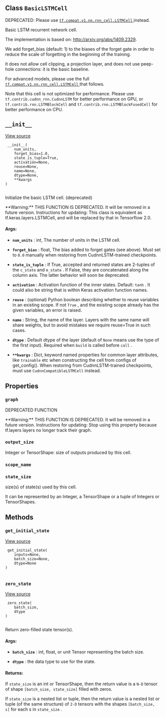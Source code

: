 

## Class  `BasicLSTMCell` 
DEPRECATED: Please use [ `tf.compat.v1.nn.rnn_cell.LSTMCell` ](https://tensorflow.google.cn/api_docs/python/tf/compat/v1/nn/rnn_cell/LSTMCell) instead.

Basic LSTM recurrent network cell.

The implementation is based on: http://arxiv.org/abs/1409.2329.

We add forget_bias (default: 1) to the biases of the forget gate in order to
reduce the scale of forgetting in the beginning of the training.

It does not allow cell clipping, a projection layer, and does not
use peep-hole connections: it is the basic baseline.

For advanced models, please use the full [ `tf.compat.v1.nn.rnn_cell.LSTMCell` ](https://tensorflow.google.cn/api_docs/python/tf/compat/v1/nn/rnn_cell/LSTMCell)
that follows.

Note that this cell is not optimized for performance. Please use
 `tf.contrib.cudnn_rnn.CudnnLSTM`  for better performance on GPU, or
 `tf.contrib.rnn.LSTMBlockCell`  and  `tf.contrib.rnn.LSTMBlockFusedCell`  for
better performance on CPU.



##  `__init__` 
[View source](https://github.com/tensorflow/tensorflow/blob/r2.0/tensorflow/python/ops/rnn_cell_impl.py#L658-L714)



```
 __init__(
    num_units,
    forget_bias=1.0,
    state_is_tuple=True,
    activation=None,
    reuse=None,
    name=None,
    dtype=None,
    **kwargs
)
 
```

Initialize the basic LSTM cell. (deprecated)


<aside class="warning">**Warning:**  THIS FUNCTION IS DEPRECATED. It will be removed in a future version.
Instructions for updating:
This class is equivalent as tf.keras.layers.LSTMCell, and will be replaced by that in Tensorflow 2.0.</aside>


#### Args:

- **`num_units`** : int, The number of units in the LSTM cell.

- **`forget_bias`** : float, The bias added to forget gates (see above). Must set
to  `0.0`  manually when restoring from CudnnLSTM-trained checkpoints.

- **`state_is_tuple`** : If True, accepted and returned states are 2-tuples of the
 `c_state`  and  `m_state` .  If False, they are concatenated along the
column axis.  The latter behavior will soon be deprecated.

- **`activation`** : Activation function of the inner states.  Default:  `tanh` . It
could also be string that is within Keras activation function names.

- **`reuse`** : (optional) Python boolean describing whether to reuse variables in
an existing scope.  If not  `True` , and the existing scope already has
the given variables, an error is raised.

- **`name`** : String, the name of the layer. Layers with the same name will share
weights, but to avoid mistakes we require reuse=True in such cases.

- **`dtype`** : Default dtype of the layer (default of  `None`  means use the type of
the first input). Required when  `build`  is called before  `call` .

- **`**kwargs`** : Dict, keyword named properties for common layer attributes, like
 `trainable`  etc when constructing the cell from configs of get_config().
When restoring from CudnnLSTM-trained checkpoints, must use
 `CudnnCompatibleLSTMCell`  instead.



## Properties


###  `graph` 
DEPRECATED FUNCTION


<aside class="warning">**Warning:**  THIS FUNCTION IS DEPRECATED. It will be removed in a future version.
Instructions for updating:
Stop using this property because tf.layers layers no longer track their graph.</aside>


###  `output_size` 
Integer or TensorShape: size of outputs produced by this cell.



###  `scope_name` 


###  `state_size` 
size(s) of state(s) used by this cell.

It can be represented by an Integer, a TensorShape or a tuple of Integers
or TensorShapes.



## Methods


###  `get_initial_state` 
[View source](https://github.com/tensorflow/tensorflow/blob/r2.0/tensorflow/python/ops/rnn_cell_impl.py#L281-L309)



```
 get_initial_state(
    inputs=None,
    batch_size=None,
    dtype=None
)
 
```



###  `zero_state` 
[View source](https://github.com/tensorflow/tensorflow/blob/r2.0/tensorflow/python/ops/rnn_cell_impl.py#L311-L340)



```
 zero_state(
    batch_size,
    dtype
)
 
```

Return zero-filled state tensor(s).



#### Args:

- **`batch_size`** : int, float, or unit Tensor representing the batch size.

- **`dtype`** : the data type to use for the state.



#### Returns:
If  `state_size`  is an int or TensorShape, then the return value is a
 `N-D`  tensor of shape  `[batch_size, state_size]`  filled with zeros.

If  `state_size`  is a nested list or tuple, then the return value is
a nested list or tuple (of the same structure) of  `2-D`  tensors with
the shapes  `[batch_size, s]`  for each s in  `state_size` .

